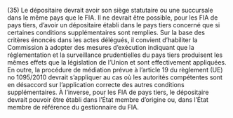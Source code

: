 (35) Le dépositaire devrait avoir son siège statutaire ou une succursale dans le même pays que le FIA. Il ne devrait être possible, pour les FIA de pays tiers, d’avoir un dépositaire établi dans le pays tiers concerné que si certaines conditions supplémentaires sont remplies. Sur la base des critères énoncés dans les actes délégués, il convient d’habiliter la Commission à adopter des mesures d’exécution indiquant que la réglementation et la surveillance prudentielles du pays tiers produisent les mêmes effets que la législation de l’Union et sont effectivement appliquées. En outre, la procédure de médiation prévue à l’article 19 du règlement (UE) no 1095/2010 devrait s’appliquer au cas où les autorités compétentes sont en désaccord sur l’application correcte des autres conditions supplémentaires. À l’inverse, pour les FIA de pays tiers, le dépositaire devrait pouvoir être établi dans l’État membre d’origine ou, dans l’État membre de référence du gestionnaire du FIA.